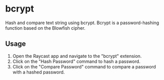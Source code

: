 # bcrypt
Hash and compare text string using bcrypt. Bcrypt is a password-hashing function based on the Blowfish cipher.

## Usage
1. Open the Raycast app and navigate to the "bcrypt" extension.
2. Click on the "Hash Password" command to hash a password.
3. Click on the "Compare Password" command to compare a password with a hashed password.
